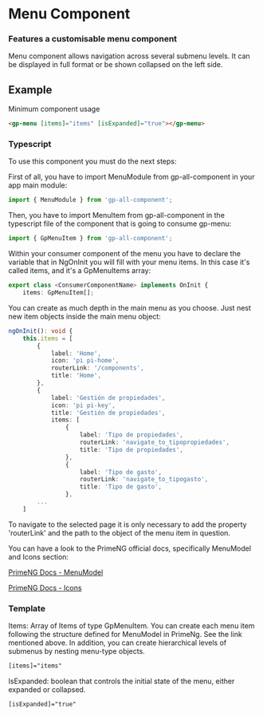 # Menu Component

### Features a customisable menu component

Menu component allows navigation across several submenu levels. It can be displayed in full format or be shown collapsed on the left side.

## Example

Minimum component usage

```html
<gp-menu [items]="items" [isExpanded]="true"></gp-menu>
```

### Typescript

To use this component you must do the next steps:

First of all, you have to import MenuModule from gp-all-component in your app main module:

```ts
import { MenuModule } from 'gp-all-component';
```

Then, you have to import MenuItem from gp-all-component in the typescript file of the component that is going to consume gp-menu:

```ts
import { GpMenuItem } from 'gp-all-component';
```

Within your consumer component of the menu you have to declare the variable that in NgOnInit you will fill with your menu items. In this case it's called items, and it's a GpMenuItems array:

```ts
export class <ConsumerComponentName> implements OnInit {
    items: GpMenuItem[];
```

You can create as much depth in the main menu as you choose. Just nest new item objects inside the main menu object:

```ts
ngOnInit(): void {
    this.items = [
        {
            label: 'Home',
            icon: 'pi pi-home',
            routerLink: '/components',
            title: 'Home',
        },
        {
            label: 'Gestión de propiedades',
            icon: 'pi pi-key',
            title: 'Gestión de propiedades',
            items: [
                {
                    label: 'Tipo de propiedades',
                    routerLink: 'navigate_to_tipopropiedades',
                    title: 'Tipo de propiedades',
                },
                {
                    label: 'Tipo de gasto',
                    routerLink: 'navigate_to_tipogasto',
                    title: 'Tipo de gasto',
                },
        ...
    ]
```

To navigate to the selected page it is only necessary to add the property 'routerLink' and the path to the object of the menu item in question.

You can have a look to the PrimeNG official docs, specifically MenuModel and Icons section:

<p><a target="_blank" href="https://www.primefaces.org/primeng-7.1.3/#/menumodel">PrimeNG Docs - MenuModel</a></p>
<p><a target="_blank" href="https://www.primefaces.org/primeng-7.1.3/#/icons">PrimeNG Docs - Icons</a></p>

### Template

Items: Array of Items of type GpMenuItem. You can create each menu item following the structure defined for MenuModel in PrimeNg. See the link mentioned above. In addition, you can create hierarchical levels of submenus by nesting menu-type objects.

```html
[items]="items"
```
IsExpanded: boolean that controls the initial state of the menu, either expanded or collapsed.

```html
[isExpanded]="true"
```
